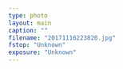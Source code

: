 ```yaml
---
type: photo
layout: main
caption: ""
filename: "20171116223820.jpg"
fstop: "Unknown"
exposure: "Unknown"
---
```

